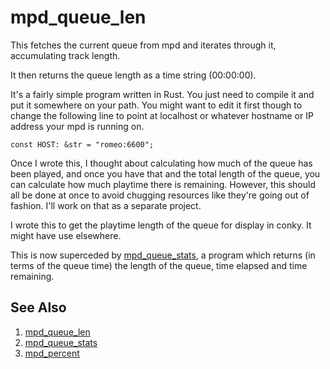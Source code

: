 # mpd_queue_len
This fetches the current queue from mpd and iterates through it, accumulating track length.

It then returns the queue length as a time string (00:00:00).

It's a fairly simple program written in Rust. You just need to compile it and put it somewhere on your path. You might want to edit it first though to change the following line to point at localhost or whatever hostname or IP address your mpd is running on.

```
const HOST: &str = "romeo:6600";
```
Once I wrote this, I thought about calculating how much of the queue has been played, and once you have that and the total length of the queue, you can calculate how much playtime there is remaining. However, this should all be done at once to avoid chugging resources like they're going out of fashion. I'll work on that as a separate project.

I wrote this to get the playtime length of the queue for display in conky. It might have use elsewhere.

This is now superceded by [mpd_queue_stats](https://github.com/stroggprog/mpd_queue_stats), a program which returns (in terms of the queue time) the length of the queue, time elapsed and time remaining.

## See Also
1. [mpd_queue_len](https://github.com/stroggprog/mpd_queue_len)
2. [mpd_queue_stats](https://github.com/stroggprog/mpd_queue_stats)
3. [mpd_percent](https://github.com/stroggprog/mpd_percent)

